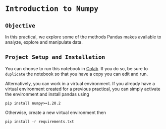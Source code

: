 
# `Introduction to Numpy`

## `Objective`

In this practical, we explore some of the methods Pandas makes available to analyze, explore and manipulate data.

## `Project Setup and Installation`
You can choose to run this notebook in [Colab](https://colab.research.google.com/drive/1BAJvL0KLAMw976RKi9qZ7ak8-9sv7Vft?usp=sharing). If you do so, be sure to `duplicate` the notebook so that you have a copy you can edit and run.

Alternatively, you can work in a virtual environment. If you already have a virtual environment created for a previous practical, you can simply activate the environment and install pandas using
```
pip install numpy>=1.20.2
```
Otherwise, create a new virtual environment then 
```
pip install -r requirements.txt
```